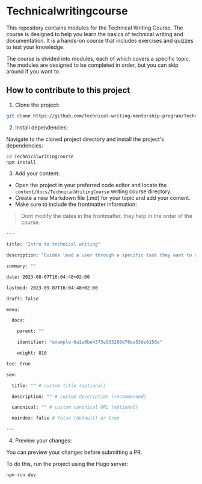 # Technicalwritingcourse

This repository contains modules for the Technical Writing Course. The course is designed to help you learn the basics of technical writing and documentation. It is a hands-on course that includes exercises and quizzes to test your knowledge.

The course is divided into modules, each of which covers a specific topic. The modules are designed to be completed in order, but you can skip around if you want to.

## How to contribute to this project

1. Clone the project:

```bash
git clone https://github.com/Technical-writing-mentorship-program/Technicalwritingcourse.git
```

2. Install dependencies:

Navigate to the cloned project directory and install the project's dependencies:

```bash
cd Technicalwritingcourse
npm install
```

3.  Add your content:

- Open the project in your preferred code editor and locate the `content/docs/TechnicalWritingCourse` writing course directory.
- Create a new Markdown file (.md) for your topic and add your content.
- Make sure to include the frontmatter information:

> Dont modify the dates in the frontmatter, they help in the order of the course.

```bash
---

title: "Intro to technical writing"

description: "Guides lead a user through a specific task they want to accomplish, often with a sequence of steps."

summary: ""

date: 2023-08-07T16:04:48+02:00

lastmod: 2023-09-07T16:04:48+02:00

draft: false

menu:

  docs:

    parent: ""

    identifier: "example-6a1a6be4373e933280d78ea53de6158e"

    weight: 810

toc: true

seo:

  title: "" # custom title (optional)

  description: "" # custom description (recommended)

  canonical: "" # custom canonical URL (optional)

  noindex: false # false (default) or true

---
```

4. Preview your changes:

You can preview your changes before submitting a PR.

To do this, run the project using the Hugo server:

```bash
npm run dev
```
